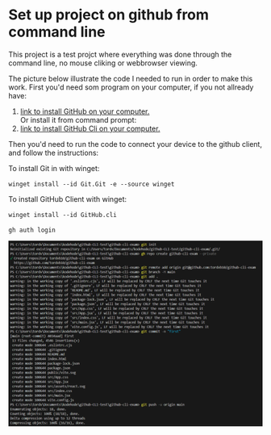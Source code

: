 # Set up project on github from command line

This project is a test projct where everything was done through the command line, no mouse cliking or webbrowser viewing.

The picture below illustrate the code I needed to run in order to make this work. First you'd need som program on your computer, if you not allready have:
<ol>
    <li>
        <a href="https://git-scm.com/downloads">link to install GitHub on your computer.</a> <br/>Or install it from command prompt: <br/>
    </li>
    <li>
        <a href="https://cli.github.com/">link to install GitHub Cli on your computer.</a>
    </li>
</ol>

Then you'd need to run the code to connect your device to the github client, and follow the instructions:

To install Git in with winget:
```
winget install --id Git.Git -e --source winget
```
To install GitHub Client with winget:
```
winget install --id GitHub.cli
```
```
gh auth login
```



<img src="src/assets/image.png" alt="picture of code in command prompt"></img>

